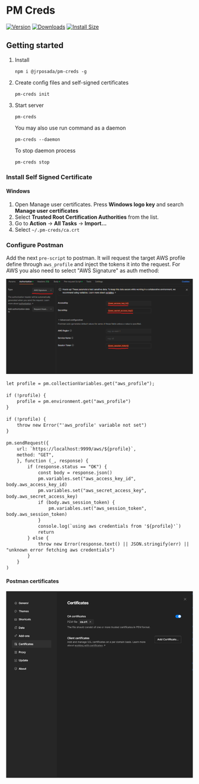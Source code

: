 # PM Creds

[![Version](https://img.shields.io/npm/v/@jrposada/pm-creds.svg)](https://www.npmjs.com/package/@jrposada/pm-creds)
[![Downloads](https://img.shields.io/npm/dm/@jrposada/pm-creds.svg)](https://www.npmjs.com/package/@jrposada/pm-creds)
[![Install Size](https://packagephobia.now.sh/badge?p=@jrposada/pm-creds)](https://packagephobia.now.sh/result?p=@jrposada/pm-creds)

## Getting started

1. Install

    ```shell
    npm i @jrposada/pm-creds -g
    ```

2. Create config files and self-signed certificates

    ```shell
    pm-creds init
    ```

3. Start server

    ```shell
    pm-creds
    ```

    You may also use run command as a daemon

    ```shell
    pm-creds --daemon
    ```

    To stop daemon process

    ```shell
    pm-creds stop
    ```

### Install Self Signed Certificate

#### Windows

1. Open Manage user certificates. Press **Windows logo key** and search **Manage user certificates**
2. Select **Trusted Root Certification Authorities** from the list.
3. Go to **Action** -> **All Tasks** -> **Import...**
4. Select `~/.pm-creds/ca.crt`

### Configure Postman

Add the next `pre-script` to postman. It will request the target AWS profile define through `aws_profile` and inject the tokens it into the request. For AWS you also need to select "AWS Signature" as auth method:

![Postman Auth Tab](./docs/postman-auth-config.png)

```
let profile = pm.collectionVariables.get("aws_profile");

if (!profile) {
    profile = pm.environment.get("aws_profile")
}

if (!profile) {
    throw new Error("'aws_profile' variable not set")
}

pm.sendRequest({
    url: `https://localhost:9999/aws/${profile}`,
    method: "GET",
    }, function (_, response) {
        if (response.status == "OK") {
            const body = response.json()
            pm.variables.set("aws_access_key_id", body.aws_access_key_id)
            pm.variables.set("aws_secret_access_key", body.aws_secret_access_key)
            if (body.aws_session_token) {
                pm.variables.set("aws_session_token", body.aws_session_token)
            }
            console.log(`using aws credentials from '${profile}'`)
            return
        } else {
            throw new Error(response.text() || JSON.stringify(err) || "unknown error fetching aws credentials")
        }
    }
)
```

#### Postman certificates

![Postman Certificates](./docs/postman-certificates.png)
